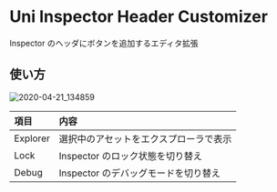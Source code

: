 # Uni Inspector Header Customizer

Inspector のヘッダにボタンを追加するエディタ拡張

## 使い方

![2020-04-21_134859](https://user-images.githubusercontent.com/6134875/79826545-04cd6b80-83d7-11ea-8dd0-46e639764d78.png)

|項目|内容|
|:--|:--|
|Explorer|選択中のアセットをエクスプローラで表示|
|Lock|Inspector のロック状態を切り替え|
|Debug|Inspector のデバッグモードを切り替え|
